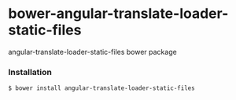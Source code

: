# bower-angular-translate-loader-static-files

angular-translate-loader-static-files bower package

### Installation

````
$ bower install angular-translate-loader-static-files
````
